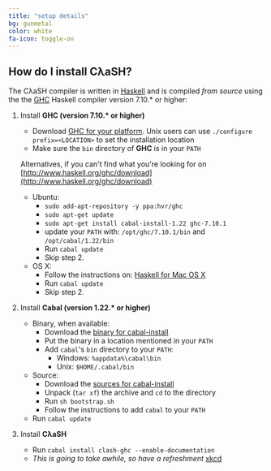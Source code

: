 ```yaml
---
title: "setup details"
bg: gunmetal
color: white
fa-icon: toggle-on
---
```


## How do I install CλaSH?

The CλaSH compiler is written in [Haskell](http://haskell.org) and is compiled _from source_ using the the [GHC](http://haskell.org/ghc) Haskell compiler version 7.10.* or higher:

1. Install __GHC (version 7.10.* or higher)__

    - Download [GHC for your platform](http://www.haskell.org/ghc/download).
      Unix users can use `./configure prefix=<LOCATION>` to set the installation location
    - Make sure the `bin` directory of __GHC__ is in your `PATH`

    Alternatives, if you can't find what you're looking for on [http://www.haskell.org/ghc/download](http://www.haskell.org/ghc/download)

    - Ubuntu:
       - `sudo add-apt-repository -y ppa:hvr/ghc`
       - `sudo apt-get update`
       - `sudo apt-get install cabal-install-1.22 ghc-7.10.1`
       - update your `PATH` with: `/opt/ghc/7.10.1/bin` and `/opt/cabal/1.22/bin`
       - Run `cabal update`
       - Skip step 2.
    - OS X:
       - Follow the instructions on: [Haskell for Mac OS X](https://ghcformacosx.github.io/)
       - Run `cabal update`
       - Skip step 2.

2. Install __Cabal (version 1.22.* or higher)__

    - Binary, when available:
        - Download the [binary for cabal-install](http://www.haskell.org/cabal/download.html)
        - Put the binary in a location mentioned in your `PATH`
        - Add `cabal`'s `bin` directory to your `PATH`:
            - Windows: `%appdata%\cabal\bin`
            - Unix: `$HOME/.cabal/bin`
    - Source:
        - Download the [sources for cabal-install](http://www.haskell.org/cabal/download.html)
        - Unpack (`tar xf`) the archive and `cd` to the directory
        - Run `sh bootstrap.sh`
        - Follow the instructions to add `cabal` to your `PATH`
    - Run `cabal update`

3. Install __CλaSH__
    - Run `cabal install clash-ghc --enable-documentation`
    - _This is going to take awhile, so have a refreshment_ [xkcd](https://xkcd.com/303/)
